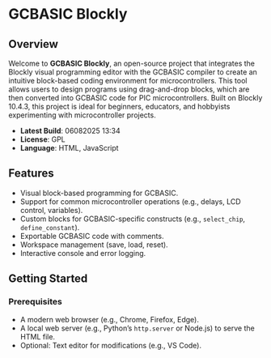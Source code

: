 # GCBASIC Blockly

## Overview
Welcome to **GCBASIC Blockly**, an open-source project that integrates the Blockly visual programming editor with the GCBASIC compiler to create an intuitive block-based coding environment for microcontrollers. This tool allows users to design programs using drag-and-drop blocks, which are then converted into GCBASIC code for PIC microcontrollers. Built on Blockly 10.4.3, this project is ideal for beginners, educators, and hobbyists experimenting with microcontroller projects.

- **Latest Build**: 06082025 13:34
- **License**: GPL
- **Language**: HTML, JavaScript

## Features
- Visual block-based programming for GCBASIC.
- Support for common microcontroller operations (e.g., delays, LCD control, variables).
- Custom blocks for GCBASIC-specific constructs (e.g., `select_chip`, `define_constant`).
- Exportable GCBASIC code with comments.
- Workspace management (save, load, reset).
- Interactive console and error logging.

## Getting Started

### Prerequisites
- A modern web browser (e.g., Chrome, Firefox, Edge).
- A local web server (e.g., Python’s `http.server` or Node.js) to serve the HTML file.
- Optional: Text editor for modifications (e.g., VS Code).
